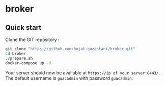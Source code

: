# broker

## Quick start
Clone the GIT repository :

~~~bash
git clone "https://github.com/hojat-gazestani/broker.git"
cd broker
./prepare.sh
docker-compose up -d
~~~

Your server should now be available at `https://ip of your server:8443/`. The default username is `guacadmin` with password `guacadmin`.


